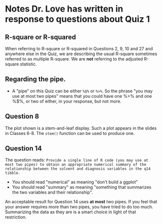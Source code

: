 # Notes Dr. Love has written in response to questions about Quiz 1

## R-square or R-squared

When referring to R-square or R-squared in Questions 2, 9, 10 and 27 and anywhere else in the Quiz, we are describing the usual R-square sometimes referred to as multiple R-square. We are **not** referring to the adjusted R-square statistic.

## Regarding the pipe.

- A "pipe" on this Quiz can be either `%$%` or `%>%`. So the phrase "you may use at most two pipes" means that you could have one %>% and one %$%, or two of either, in your response, but not more.

## Question 8

The plot shown is a stem-and-leaf display. Such a plot appears in the slides in Classes 6-8. The `stem()` function can be used to produce one.

## Question 14

The question reads: `Provide a single line of R code (you may use at most two pipes) to obtain an appropriate numerical summary
of the relationship between the solvent and diagnosis variables in the q14 tibble.`

- You should read "numerical" as meaning "don't build a ggplot"
- You should read "summary" as meaning "something that summarizes the two variables and their relationship".

An acceptable result for Question 14 uses **at most** two pipes. If you feel that your answer requires more than two pipes, you have tried to do too much. Summarizing the data as they are is a smart choice in light of that restriction.




